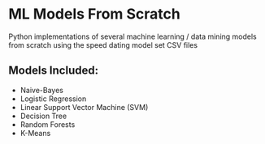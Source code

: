 # ML Models From Scratch

Python implementations of several machine learning / data mining models from scratch using the speed dating model set CSV files

## Models Included:

* Naive-Bayes
* Logistic Regression
* Linear Support Vector Machine (SVM)
* Decision Tree
* Random Forests
* K-Means
